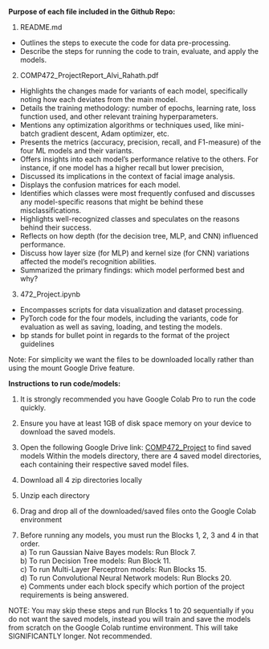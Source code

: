 **Purpose of each file included in the Github Repo:**
1) README.md
  -  Outlines the steps to execute the code for data pre-processing.
  -  Describe the steps for running the code to train, evaluate, and apply the models.

2) COMP472_ProjectReport_Alvi_Rahath.pdf
  -  Highlights the changes made for variants of each model, specifically noting how each deviates from the main model.
  -  Details the training methodology: number of epochs, learning rate, loss function used, and other relevant training hyperparameters.
  -  Mentions any optimization algorithms or techniques used, like mini-batch gradient descent, Adam optimizer, etc. 
  -  Presents the metrics (accuracy, precision, recall, and F1-measure) of the four ML models and their variants.
  -  Offers insights into each model’s performance relative to the others. For instance, if one model has a higher recall but lower precision, 
  -  Discussed its implications in the context of facial image analysis.
  -  Displays the confusion matrices for each model.
  -  Identifies which classes were most frequently confused and discusses any model-specific reasons that might be behind these misclassifications.
  -  Highlights well-recognized classes and speculates on the reasons behind their success.
  -  Reflects on how depth (for the decision tree, MLP, and CNN) influenced performance. 
  -  Discuss how layer size (for MLP) and kernel size (for CNN) variations affected the model’s recognition abilities.
  -  Summarized the primary findings: which model performed best and why?
    
3) 472_Project.ipynb
  -  Encompasses scripts for data visualization and dataset processing.
  -  PyTorch code for the four models, including the variants, code for evaluation as well as saving, loading, and testing the models.
  -  bp stands for bullet point in regards to the format of the project guidelines



  
Note: For simplicity we want the files to be downloaded locally rather than using the mount Google Drive feature.

**Instructions to run code/models:**

1) It is strongly recommended you have Google Colab Pro to run the code quickly.

2) Ensure you have at least 1GB of disk space memory on your device to download the saved models.

3) Open the following Google Drive link: [COMP472_Project](https://drive.google.com/drive/folders/1hGBebT5Q5dsLiAhd9kLqgdzHK7FBPrKO?usp=drive_link) to find saved models
 Within the models directory, there are 4 saved model directories, each containing their respective saved model files.

4) Download all 4 zip directories locally

5) Unzip each directory
6) Drag and drop all of the downloaded/saved files onto the Google Colab environment

7) Before running any models, you must run the Blocks 1, 2, 3 and 4 in that order.<br>
    a) To run Gaussian Naive Bayes models: Run Block 7. <br>
    b) To run Decision Tree models: Run Block 11.<br>
    c) To run Multi-Layer Perceptron models: Run Blocks 15. <br>
    d) To run Convolutional Neural Network models: Run Blocks 20.<br>
    e) Comments under each block specify which portion of the project requirements is being answered.<br>
		
NOTE: You may skip these steps and run Blocks 1 to 20 sequentially if you do not want the saved models, instead you will train and save the models from scratch on the Google Colab runtime environment. This will take SIGNIFICANTLY longer. Not recommended.


